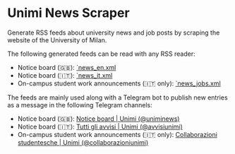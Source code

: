 # Unimi News Scraper
Generate RSS feeds about university news and job posts by scraping the website of the University of Milan.

The following generated feeds can be read with any RSS reader:
- Notice board (🇬🇧): [`news_en.xml](https://github.com/liggiorgio/unimi-news-scraper/blob/master/news_en.xml)
- Notice board (🇮🇹): [`news_it.xml](https://github.com/liggiorgio/unimi-news-scraper/blob/master/news_it.xml)
- On-campus student work announcements (🇮🇹 only): [`news_jobs.xml](https://github.com/liggiorgio/unimi-news-scraper/blob/master/news_jobs.xml)

The feeds are mainly used along with a Telegram bot to publish new entries as a message in the following Telegram channels:
- Notice board (🇬🇧): [Notice board | Unimi (@uniminews)](https://t.me/uniminews)
- Notice board (🇮🇹): [Tutti gli avvisi | Unimi (@avvisiunimi)](https://t.me/avvisiunimi)
- On-campus student work announcements (🇮🇹 only): [Collaborazioni studentesche | Unimi (@collaborazioniunimi)](https://t.me/collaborazioniunimi)
